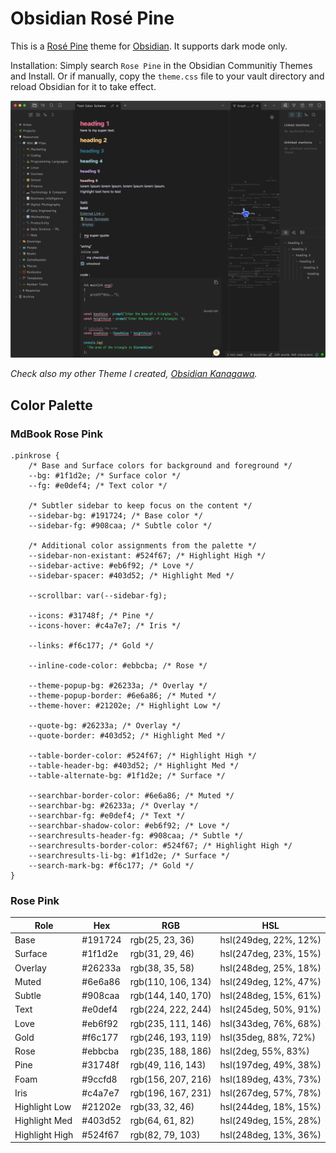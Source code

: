# Obsidian Rosé Pine
This is a [Rosé Pine](https://github.com/rose-pine/rose-pine-theme) theme for [Obsidian](https://obsidian.md/). It supports dark mode only.

Installation: Simply search `Rose Pine` in the Obsidian Communitiy Themes and Install. Or if manually, copy the `theme.css` file to your vault directory and reload Obsidian for it to take effect.

![](theme.jpg)

*Check also my other Theme I created, [Obsidian Kanagawa](https://github.com/sspaeti/obsidian_kanagawa).*

## Color Palette

### MdBook Rose Pink

```
.pinkrose {
    /* Base and Surface colors for background and foreground */
    --bg: #1f1d2e; /* Surface color */
    --fg: #e0def4; /* Text color */

    /* Subtler sidebar to keep focus on the content */
    --sidebar-bg: #191724; /* Base color */
    --sidebar-fg: #908caa; /* Subtle color */

    /* Additional color assignments from the palette */
    --sidebar-non-existant: #524f67; /* Highlight High */
    --sidebar-active: #eb6f92; /* Love */
    --sidebar-spacer: #403d52; /* Highlight Med */

    --scrollbar: var(--sidebar-fg);

    --icons: #31748f; /* Pine */
    --icons-hover: #c4a7e7; /* Iris */

    --links: #f6c177; /* Gold */

    --inline-code-color: #ebbcba; /* Rose */

    --theme-popup-bg: #26233a; /* Overlay */
    --theme-popup-border: #6e6a86; /* Muted */
    --theme-hover: #21202e; /* Highlight Low */

    --quote-bg: #26233a; /* Overlay */
    --quote-border: #403d52; /* Highlight Med */

    --table-border-color: #524f67; /* Highlight High */
    --table-header-bg: #403d52; /* Highlight Med */
    --table-alternate-bg: #1f1d2e; /* Surface */

    --searchbar-border-color: #6e6a86; /* Muted */
    --searchbar-bg: #26233a; /* Overlay */
    --searchbar-fg: #e0def4; /* Text */
    --searchbar-shadow-color: #eb6f92; /* Love */
    --searchresults-header-fg: #908caa; /* Subtle */
    --searchresults-border-color: #524f67; /* Highlight High */
    --searchresults-li-bg: #1f1d2e; /* Surface */
    --search-mark-bg: #f6c177; /* Gold */
}
```

### Rose Pink
|Role|Hex|RGB|HSL|
|---|---|---|---|
|Base|#191724|rgb(25, 23, 36)|hsl(249deg, 22%, 12%)|
|Surface|#1f1d2e|rgb(31, 29, 46)|hsl(247deg, 23%, 15%)|
|Overlay|#26233a|rgb(38, 35, 58)|hsl(248deg, 25%, 18%)|
|Muted|#6e6a86|rgb(110, 106, 134)|hsl(249deg, 12%, 47%)|
|Subtle|#908caa|rgb(144, 140, 170)|hsl(248deg, 15%, 61%)|
|Text|#e0def4|rgb(224, 222, 244)|hsl(245deg, 50%, 91%)|
|Love|#eb6f92|rgb(235, 111, 146)|hsl(343deg, 76%, 68%)|
|Gold|#f6c177|rgb(246, 193, 119)|hsl(35deg, 88%, 72%)|
|Rose|#ebbcba|rgb(235, 188, 186)|hsl(2deg, 55%, 83%)|
|Pine|#31748f|rgb(49, 116, 143)|hsl(197deg, 49%, 38%)|
|Foam|#9ccfd8|rgb(156, 207, 216)|hsl(189deg, 43%, 73%)|
|Iris|#c4a7e7|rgb(196, 167, 231)|hsl(267deg, 57%, 78%)|
|Highlight Low|#21202e|rgb(33, 32, 46)|hsl(244deg, 18%, 15%)|
|Highlight Med|#403d52|rgb(64, 61, 82)|hsl(249deg, 15%, 28%)|
|Highlight High|#524f67|rgb(82, 79, 103)|hsl(248deg, 13%, 36%)|



